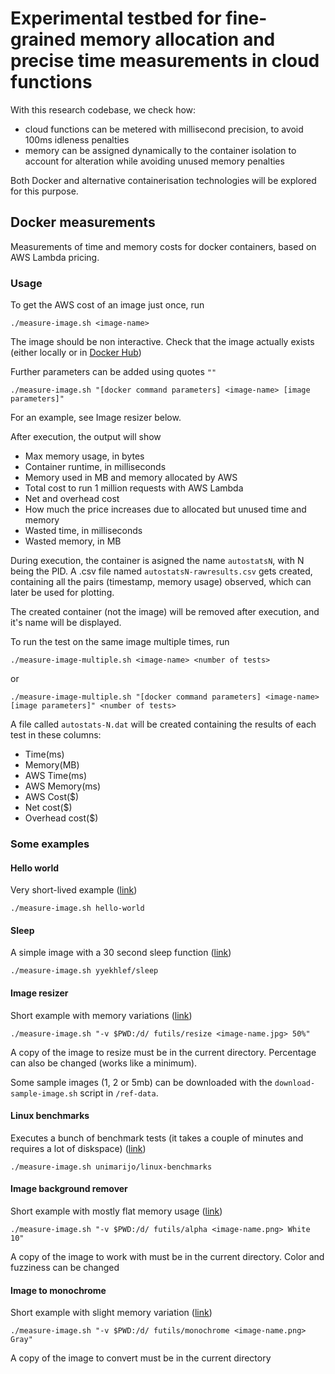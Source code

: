 # Experimental testbed for fine-grained memory allocation and precise time measurements in cloud functions

With this research codebase, we check how:
- cloud functions can be metered with millisecond precision, to avoid 100ms idleness penalties
- memory can be assigned dynamically to the container isolation to account for alteration while avoiding unused memory penalties

Both Docker and alternative containerisation technologies will be explored for this purpose.

## Docker measurements

Measurements of time and memory costs for docker containers, based on AWS Lambda pricing.

### Usage

To get the AWS cost of an image just once, run
```
./measure-image.sh <image-name>
```
The image should be non interactive. Check that the image actually exists (either locally or in [Docker Hub](https://hub.docker.com))

Further parameters can be added using quotes `""`
```
./measure-image.sh "[docker command parameters] <image-name> [image parameters]"
```
For an example, see Image resizer below.

After execution, the output will show 
* Max memory usage, in bytes
* Container runtime, in milliseconds
* Memory used in MB and memory allocated by AWS
* Total cost to run 1 million requests with AWS Lambda
* Net and overhead cost
* How much the price increases due to allocated but unused time and memory
* Wasted time, in milliseconds
* Wasted memory, in MB

During execution, the container is asigned the name `autostatsN`, with N being the PID. A .csv file named `autostatsN-rawresults.csv` gets created, containing all the pairs (timestamp, memory usage) observed, which can later be used for plotting.

The created container (not the image) will be removed after execution, and it's name will be displayed.


To run the test on the same image multiple times, run
```
./measure-image-multiple.sh <image-name> <number of tests>
```
or
```
./measure-image-multiple.sh "[docker command parameters] <image-name> [image parameters]" <number of tests>
```
A file called `autostats-N.dat` will be created containing the results of each test in these columns:
* Time(ms)
* Memory(MB)
* AWS Time(ms)
* AWS Memory(ms)
* AWS Cost($)
* Net cost($)
* Overhead cost($)

### Some examples

#### Hello world
Very short-lived example ([link](https://hub.docker.com/_/hello-world))
```
./measure-image.sh hello-world
```

#### Sleep
A simple image with a 30 second sleep function ([link](https://hub.docker.com/r/yyekhlef/sleep))
```
./measure-image.sh yyekhlef/sleep
```

#### Image resizer
Short example with memory variations ([link](https://hub.docker.com/r/futils/resize))
```
./measure-image.sh "-v $PWD:/d/ futils/resize <image-name.jpg> 50%"
```
A copy of the image to resize must be in the current directory.
Percentage can also be changed (works like a minimum).

Some sample images (1, 2 or 5mb) can be downloaded with the `download-sample-image.sh` script in `/ref-data`.

#### Linux benchmarks
Executes a bunch of benchmark tests (it takes a couple of minutes and requires a lot of diskspace) ([link](https://hub.docker.com/r/unimarijo/linux-benchmarks))
```
./measure-image.sh unimarijo/linux-benchmarks
```

#### Image background remover
Short example with mostly flat memory usage ([link](https://hub.docker.com/r/futils/alpha))
```
./measure-image.sh "-v $PWD:/d/ futils/alpha <image-name.png> White 10"
```
A copy of the image to work with must be in the current directory.
Color and fuzziness can be changed

#### Image to monochrome
Short example with slight memory variation ([link](https://hub.docker.com/r/futils/monochrome))
```
./measure-image.sh "-v $PWD:/d/ futils/monochrome <image-name.png> Gray"
```
A copy of the image to convert must be in the current directory
